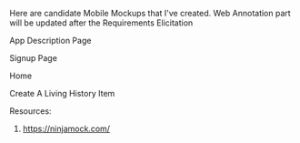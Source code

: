 
Here are candidate Mobile Mockups that I've created. Web Annotation part will be updated after the Requirements Elicitation

App Description Page

Signup Page

Home

Create A Living History Item

Resources: 
1. https://ninjamock.com/
